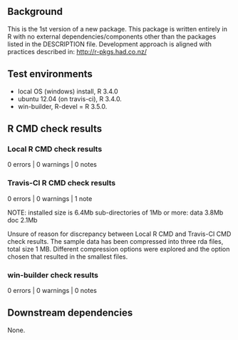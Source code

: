 ## Background

This is the 1st version of a new package.
This package is written entirely in R with no external dependencies/components other than the packages listed in the DESCRIPTION file.
Development approach is aligned with practices described in:
http://r-pkgs.had.co.nz/

## Test environments

* local OS (windows) install, R 3.4.0
* ubuntu 12.04 (on travis-ci), R 3.4.0.
* win-builder, R-devel = R 3.5.0.

## R CMD check results

### Local R CMD check results

0 errors | 0 warnings | 0 notes

### Travis-CI R CMD check results

0 errors | 0 warnings | 1 note

NOTE:
  installed size is  6.4Mb
  sub-directories of 1Mb or more:
    data   3.8Mb
    doc    2.1Mb

Unsure of reason for discrepancy between Local R CMD and Travis-CI CMD check results. The sample data has been compressed into three rda files, total size 1 MB. Different compression options were explored and the option chosen that resulted in the smallest files.

### win-builder check results

0 errors | 0 warnings | 0 notes

## Downstream dependencies

None.
